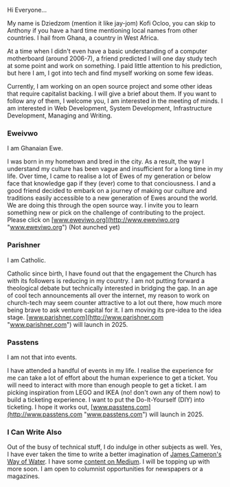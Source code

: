 
Hi Everyone... 

My name is Dziedzom (mention it like jay-jom) Kofi Ocloo, you can skip to Anthony if you have a hard time mentioning local names from other countries. I hail from Ghana, a country in West Africa. 

At a time when I didn't even have a basic understanding of a computer motherboard (around 2006-7), a friend predicted I will one day study tech at some point and work on something. I paid little attention to his prediction, but here I am, I got into tech and find myself working on some few ideas. 

Currently, I am working on an open source project and some other ideas that require capitalist backing. I will give a brief about them. If you want to follow any of them, I welcome you, I am interested in the meeting of minds. I am interested in Web Development, System Development, Infrastructure Development, Managing and Writing. 

### Eweivwo 

I am Ghanaian Ewe. 

I was born in my hometown and bred in the city. As a result, the way I understand my culture has been vague and insufficient for a long time in my life. Over time, I came to realise a lot of Ewes of my generation or below face that knowledge gap if they (ever) come to that conciousness. I and a good friend decided to embark on a journey of making our culture and traditions easily accessible to a new generation of Ewes around the world. We are doing this through the open source way. I invite you to learn something new or pick on the challenge of contributing to the project. Please click on [www.eweviwo.org](http://www.eweviwo.org "www.eweviwo.org") (Not aunched yet)

### Parishner 

I am Catholic.

Catholic since birth, I have found out that the engagement the Church has with its followers is reducing in my country. I am not putting forward a theological debate but technically interested in bridging the gap. In an age of cool tech announcements all over the internet, my reason to work on church-tech may seem counter attractive to a lot out there, how much more being brave to ask venture capital for it. I am moving its pre-idea to the idea stage. [www.parishner.com](http://www.parishner.com "www.parishner.com") will launch in 2025.

### Passtens

I am not that into events. 

I have attended a handful of events in my life. I realise the experience for me can take a lot of effort about the human experience to get a ticket. You will need to interact with more than enough people to get a ticket. I am picking inspiration from LEGO and IKEA (no! don't own any of them now) to build a ticketing experience. I want to put the Do-It-Yourself (DIY) into ticketing. I hope it works out, [www.passtens.com](http://www.passtens.com "www.passtens.com") will launch in 2025.

### I Can Write Also

Out of the busy of technical stuff, I do indulge in other subjects as well. Yes, I have ever taken the time to write a better imagination of [James Cameron's Way of Water](https://ocloowrites.medium.com/rethinking-avatar-2-the-way-of-my-treatment-895a2ef259a6 "James Cameron's Way of Water"). I have some [content on Medium](https://medium.com/@ocloowrites "content on Medium"). I will be topping up with more soon. I am open to columnist opportunities for newspapers or a magazines. 
